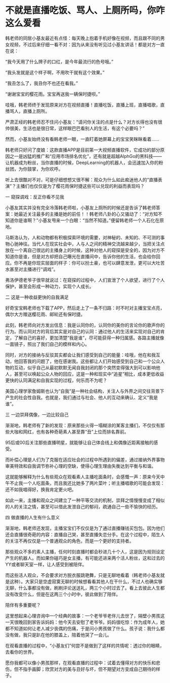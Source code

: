 # 不就是直播吃饭、骂人、上厕所吗，你咋这么爱看

韩老师的同居小基友最近有点怪：每天晚上抱着手机好像在视频，而且跟不同的男女视频，不过后来仔细一看不对：因为从来没有听见过小基友讲话！都是对方一直在说： 

“我今天用了什么牌子的口红，是今年最流行的色号哦。” 

“我头发就是这个样子啊，不用吹干就有这个效果。” 

“我丑怎么了，我丑你不也还在看我。” 

“谢谢宝宝的樱花雨。宝宝再送我一辆保时捷呗。” 

哇哦，韩老师终于发现原来对方在视频直播！直播吃饭，直播上班，直播唱歌，直播骂人，直播上厕所。 

严肃正经的韩老师忍不住问小基友：“请问你关注的点是什么？对方长得也没有很帅很美，生活也是很日常，这样眼巴巴看别人的生活，有这个必要吗？” 

然而，小基友始终没有看韩老师一眼，一直盯着她屏幕上的宝宝笑眯眯看着…… 

韩老师只好问了度娘：这款直播APP是目前第一大视频直播软件，它成功的部分原因之一是凶猛的推广和“应用市场排名优化”，还有就是超越AlphGo的黑科技——让机器成为粉丝，当你直播的时候，DeepLearning的机器人，会迅速加入你的粉丝团，为你鼓掌，为你欢呼。 

听上去很酷对不对，可是仔细想想又很不解：观众为什么如此痴迷他人的“直播表演”？主播们也仅仅是为了樱花雨保时捷这些可以兑现的利益而表现吗？ 

一 窥探调戏：反正你看不见我 

小基友其实并没有完全冷落韩老师啦，小基友上厕所的时候还是告诉了韩老师答案：她最近关注最多的主播是她的前任！！韩老师八卦的心又骚动了：“对方知不知道你是谁啊？”小基友甩来一个白眼：“当然不知道。”便留韩老师一个人石化在原地。 

马斯洛认为，人和动物都有积极探索环境的需要，对神秘的、未知的、不可测的事物心驰神往。当代人在现实社会中，人与人之间的精神交流越来越少，当把关注点放在一个离自己很远的主播身上的时候，这种对他人的窥探是安全的，因为对方不知道你是谁，但是对方却把自己曝光在直播间中，告诉你他的生活，也会给你回应。你不再是你现实层面的样子：你可以扮土豪，也可以肆意发泄，更可以大吐苦水甚至对主播进行“调戏”。 

弗洛伊德老爷子很早就说过：在窥探的过程中，人们宣泄了个人欲望，进行了个人保护，甚至会形成一种动力，实现个人成长。 

二 这是一种收益更快的自我满足 

好奇宝宝韩老师也下载了APP，然后走上了一条不归路：时不时对主播宝宝点亮，偶尔大方赠送樱花雨、邮轮还有保时捷。 

此刻，韩老师向对方发出信息：我是认同你的，认同你的美你的言论你的歌声你的行为。而认同对方的背后其实是对自己的认同：通过他人的生活来实现对自己的肯定，了解自己的喜好，更加清楚“我是谁”，尽可能获得一种归属感。各路主播就像一面镜子，照出了我们自己的模样和内心。 

同时，对方的接纳与反驳其实都会让我们感受到自己的能量：哇哦，他在和我互动，他回答我的问题了，他在感谢我。这些都让人们开始感受到自己和一个公众人物的互动，似乎自己从最初默默无闻自我封闭的那个突然变得强大到可以影响他人，甚至可以唤起公众人物的回应，这是一种和现实中“追星”相比，成本更低收益更快的认同满足和自我实现的过程，何乐而不为呢？ 

美国心理学家詹姆斯也认为“自我”是一种社会结构，关注人与外界之间交往背景下产生的社会性自我。也就是，我们通过与社会、他人的互动来确认、定义“我是谁”。 

三 一边崇拜偶像，一边比较自己 

渐渐地，韩老师有了新的发现：原来那些火得一塌糊涂的某客主播们，不仅仅有那些大咖和网红，也有各种奇葩素人甚至靠“丑”上位而排名靠前。 

95后或00后关注那些直播明星，就能够让自己体会线上和偶像近距离接触的感受。 

而补偿心理是人们为了克服在适应社会的过程中所遇到的偏差，通过接纳外界事物审美特效和自我调节弥补心理的空缺，使得心理生理由失衡达到平衡与和谐。 

这就能够解释为什么有些观众在观看素人主播吃面条时，会感慨一声：原来今天中午不止我一个人吃面条，而且我还比她多了两片菜叶；听主播唱歌的可能会发现：还不如我唱得好，换我肯定更火吧。 

如此一来，主播和观众之间建立了一种平等交流的机制，崇拜之情慢慢变成了相似的人的关注之情，甚至可以借此发泄自己的郁闷，疏通自己一些不愉快的经历。 

四 做直播的人生有什么意义 

渐渐地，韩老师还发现，主播宝宝们不仅仅是为了通过直播赚钱买包包。因为他们还会直播很奇葩的内容：直播自己哭，甚至直播失恋分手。在这个过程中，陌生人的关注不再仅仅是一个普通观众的角色，而是一个更好的支持者。 

那些观众不多的素人主播，任何时刻直播时都会秒进几十个人，这是因为规则设定产生的机器人。而如果你碰巧是女主播，有可能还进来两个活人粉丝，这和过去的YY或者聊天室一样，让人感受到被陪伴。 

而这些活人观众，不会要求对方脱衣服跳艳舞，只是无聊地看着（韩老师小基友就是这种）。大家只是空虚寂寞无聊的时候想看看其他人在干什么，不过人也确实够无聊，什么事都没有做，刷刷评论送送礼，两三个小时过去了。看上去彼此人生都没有改变什么，但是在这两三个小时中，彼此做到了陪伴。 

陪伴有多重要呢？ 

这里想起来心理咨询中一个经典的故事：一个老爷爷老伴儿去世了，隔壁小男孩这一天很晚回到家告诉妈妈：他今天去安慰了老爷爷。妈妈很吃惊：作为成年人，她都不知道如何让老人减少丧偶的伤痛，于是问小男孩做了什么。孩子说：我什么都没有做，我只是趴在他的膝盖上，陪着他哭了一会儿。 

在观看直播的过程中，“小基友们”何尝不是做到了这样的共情呢：透过你的眼睛，去看你的世界。 

愿你我都可以像小男孩那样，在观看直播的过程中：试着去懂得对方的快乐和悲伤，但不指手画脚；欣赏对方的美与丑好与坏，但不期望对方变成自己期待的样子。